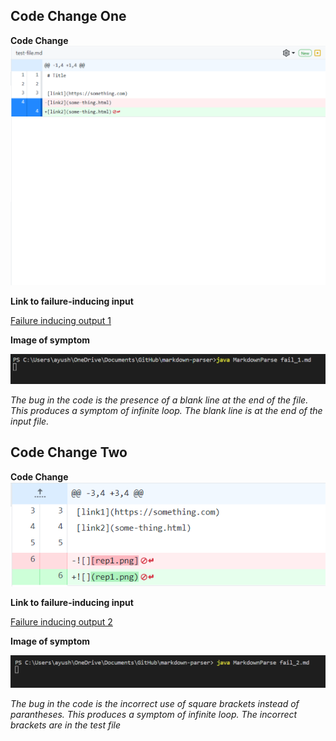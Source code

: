 ## Code Change One

**Code Change**
![](change_1.png)

**Link to failure-inducing input**

[Failure inducing output 1](https://github.com/ayushs2725/markdown-parser/blob/main/fail_1)

**Image of symptom**

![Symptom](image1.png)

*The bug in the code is the presence of a blank line at the end of the file. This produces a symptom of infinite loop. The blank line is at the end of the input file.*

## Code Change Two

**Code Change**
![](change_2.png)

**Link to failure-inducing input**

[Failure inducing output 2](https://github.com/ayushs2725/markdown-parser/blob/main/fail_2.md)

**Image of symptom**

![Symptom](image2.png)

*The bug in the code is the incorrect use of square brackets instead of parantheses. This produces a symptom of infinite loop. The incorrect brackets are in the test file*